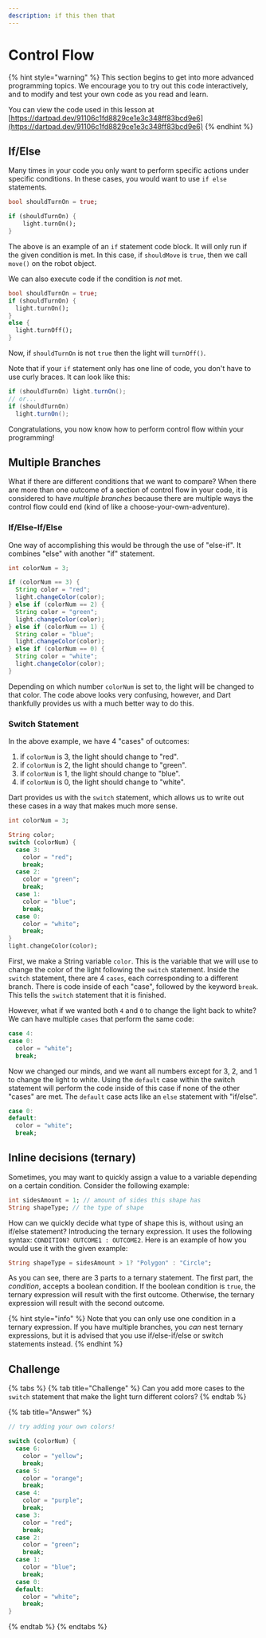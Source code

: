 ```yaml
---
description: if this then that
---
```


# Control Flow

{% hint style="warning" %}
This section begins to get into more advanced programming topics. We encourage you to try out this code interactively, and to modify and test your own code as you read and learn.

You can view the code used in this lesson at [https://dartpad.dev/91106c1fd8829ce1e3c348ff83bcd9e6](https://dartpad.dev/91106c1fd8829ce1e3c348ff83bcd9e6)
{% endhint %}

## If/Else

Many times in your code you only want to perform specific actions under specific conditions. In these cases, you would want to use `if else` statements.

```dart
bool shouldTurnOn = true;

if (shouldTurnOn) {
    light.turnOn();
}
```

The above is an example of an `if` statement code block. It will only run if the given condition is met. In this case, if `shouldMove` is `true`, then we call `move()` on the robot object.

We can also execute code if the condition is _not_ met.

```dart
bool shouldTurnOn = true;
if (shouldTurnOn) {
  light.turnOn();
}
else {
  light.turnOff();
}
```

Now, if `shouldTurnOn` is not `true` then the light will `turnOff()`.

Note that if your `if` statement only has one line of code, you don't have to use curly braces. It can look like this:

```java
if (shouldTurnOn) light.turnOn();
// or...
if (shouldTurnOn)
  light.turnOn();
```

Congratulations, you now know how to perform control flow within your programming!

## Multiple Branches

What if there are different conditions that we want to compare? When there are more than one outcome of a section of control flow in your code, it is considered to have _multiple branches_ because there are multiple ways the control flow could end \(kind of like a choose-your-own-adventure\). 

### If/Else-If/Else

One way of accomplishing this would be through the use of "else-if". It combines "else" with another "if" statement.

```java
int colorNum = 3;

if (colorNum == 3) {
  String color = "red";
  light.changeColor(color);
} else if (colorNum == 2) {
  String color = "green";
  light.changeColor(color);
} else if (colorNum == 1) {
  String color = "blue";
  light.changeColor(color);
} else if (colorNum == 0) {
  String color = "white";
  light.changeColor(color);
}
```

Depending on which number `colorNum` is set to, the light will be changed to that color.  The code above looks very confusing, however, and Dart thankfully provides us with a much better way to do this.

### Switch Statement

In the above example, we have 4 "cases" of outcomes:

1. if `colorNum` is 3, the light should change to "red".
2. if `colorNum` is 2, the light should change to "green".
3. if `colorNum` is 1, the light should change to "blue".
4. if `colorNum` is 0, the light should change to "white".

Dart provides us with the `switch` statement, which allows us to write out these cases in a way that makes much more sense.

```dart
int colorNum = 3;

String color;
switch (colorNum) {
  case 3:
    color = "red";
    break;
  case 2:
    color = "green";
    break;
  case 1:
    color = "blue";
    break;
  case 0:
    color = "white";
    break;
}
light.changeColor(color);
```

First, we make a String variable `color`. This is the variable that we will use to change the color of the light following the `switch` statement. Inside the `switch` statement, there are 4 `cases`, each corresponding to a different branch. There is code inside of each "case", followed by the keyword `break`. This tells the `switch` statement that it is finished.

However, what if we wanted both `4` and `0` to change the light back to white? We can have multiple `cases` that perform the same code:

```dart
case 4:
case 0:
  color = "white";
  break;
```

Now we changed our minds, and we want all numbers except for 3, 2, and 1 to change the light to white. Using the `default` case within the switch statement will perform the code inside of this case if none of the other "cases" are met. The `default` case acts like an `else` statement with "if/else".

```dart
case 0:
default:
  color = "white";
  break;
```

## Inline decisions \(ternary\)

Sometimes, you may want to quickly assign a value to a variable depending on a certain condition. Consider the following example:

```dart
int sidesAmount = 1; // amount of sides this shape has
String shapeType; // the type of shape
```

How can we quickly decide what type of shape this is, without using an if/else statement? Introducing the ternary expression. It uses the following syntax: `CONDITION? OUTCOME1 : OUTCOME2`. Here is an example of how you would use it with the given example:

```dart
String shapeType = sidesAmount > 1? "Polygon" : "Circle";
```

As you can see, there are 3 parts to a ternary statement. The first part, the _condition_, accepts a boolean condition. If the boolean condition is `true`, the ternary expression will result with the first outcome. Otherwise, the ternary expression will result with the second outcome.

{% hint style="info" %}
Note that you can only use one condition in a ternary expression. If you have multiple branches, you _can_ nest ternary expressions, but it is advised that you use if/else-if/else or switch statements instead.
{% endhint %}

## Challenge

{% tabs %}
{% tab title="Challenge" %}
Can you add more cases to the `switch` statement that make the light turn different colors?
{% endtab %}

{% tab title="Answer" %}
```dart
// try adding your own colors!

switch (colorNum) {
  case 6:
    color = "yellow";
    break;
  case 5:
    color = "orange";
    break;
  case 4:
    color = "purple";
    break;
  case 3:
    color = "red";
    break;
  case 2:
    color = "green";
    break;
  case 1:
    color = "blue";
    break;
  case 0:
  default:
    color = "white";
    break;
}
```
{% endtab %}
{% endtabs %}

